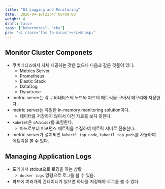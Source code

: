 ```yaml
---
title: "04 Logging and Monitoring"
date:  2020-04-18T21:47:08+09:00
weight: 4
draft: false
tags: ["kubernetes", "cka"]
pre: "<i class='fas fa-minus'></i>&nbsp;"
---
```


## Monitor Cluster Componets

* 쿠버네티스에서 자체 제공하는 것은 없으나 다음과 같은 것들이 있다.
  * Metrics Server
  * Prometheus
  * Elastic Stack
  * DataDog
  * Dynatrace
* metric server는 각 쿠버네티스의 노드와 파드의 메트릭을 모아서 메모리에 저장한다.
* metric server는 유일한 in-memory monitoring solution이다.
  * 데이터를 저장하지 않아서 이전 자료를 보지 못한다.
* `kubelet`은 `cAdvisor`를 포함한다.
  * 파드로부터 퍼포먼스 메트릭을 수집하여 메트릭 서버로 전송한다.
* metric server가 설치되면 `kubectl top node`, `kubectl top pods`를 사용하여 메트릭을 볼 수 있다.

## Managing Application Logs

* 도커에서 stdout으로 로깅을 하는 상황
  * `docker logs` 명령으로 로그를 볼 수 있음.
* 파드에 여러개의 컨테이너가 있으면 하나를 지정해야 로그를 볼 수 있다.
